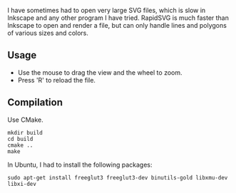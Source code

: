 I have sometimes had to open very large SVG files, which is slow in Inkscape and any other program I have tried. RapidSVG is much faster than Inkscape to open and render a file, but can only handle lines and polygons of various sizes and colors.

Usage
-----
* Use the mouse to drag the view and the wheel to zoom.
* Press 'R' to reload the file.

Compilation
-----------
Use CMake.
```
mkdir build
cd build
cmake ..
make
```
In Ubuntu, I had to install the following packages:
```
sudo apt-get install freeglut3 freeglut3-dev binutils-gold libxmu-dev libxi-dev
```
